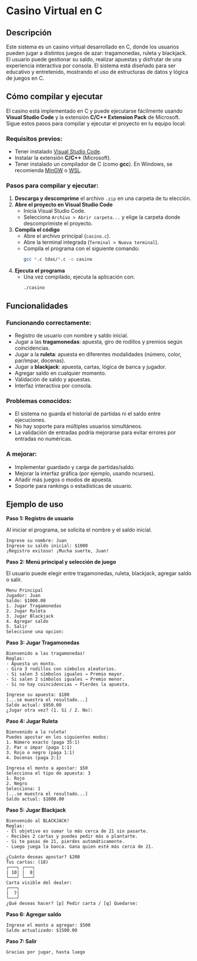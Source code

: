 # Casino Virtual en C

## Descripción

Este sistema es un casino virtual desarrollado en C, donde los usuarios pueden jugar a distintos juegos de azar: tragamonedas, ruleta y blackjack. El usuario puede gestionar su saldo, realizar apuestas y disfrutar de una experiencia interactiva por consola. El sistema está diseñado para ser educativo y entretenido, mostrando el uso de estructuras de datos y lógica de juegos en C.

## Cómo compilar y ejecutar

El casino está implementado en C y puede ejecutarse fácilmente usando **Visual Studio Code** y la extensión **C/C++ Extension Pack** de Microsoft. Sigue estos pasos para compilar y ejecutar el proyecto en tu equipo local:

### Requisitos previos:

- Tener instalado [Visual Studio Code](https://code.visualstudio.com/).
- Instalar la extensión **C/C++** (Microsoft).
- Tener instalado un compilador de C (como **gcc**). En Windows, se recomienda [MinGW](https://www.mingw-w64.org/) o [WSL](https://learn.microsoft.com/en-us/windows/wsl/).

### Pasos para compilar y ejecutar:

1. **Descarga y descomprime** el archivo `.zip` en una carpeta de tu elección.
2. **Abre el proyecto en Visual Studio Code**
    - Inicia Visual Studio Code.
    - Selecciona `Archivo > Abrir carpeta...` y elige la carpeta donde descomprimiste el proyecto.
3. **Compila el código**
    - Abre el archivo principal (`casino.c`).
    - Abre la terminal integrada (`Terminal > Nueva terminal`).
    - Compila el programa con el siguiente comando:
        ```bash
        gcc *.c tdas/*.c -o casino
        ```
4. **Ejecuta el programa**
    - Una vez compilado, ejecuta la aplicación con:
        ```
        ./casino
        ```

## Funcionalidades

### Funcionando correctamente:

- Registro de usuario con nombre y saldo inicial.
- Jugar a las **tragamonedas**: apuesta, giro de rodillos y premios según coincidencias.
- Jugar a la **ruleta**: apuesta en diferentes modalidades (número, color, par/impar, docenas).
- Jugar a **blackjack**: apuesta, cartas, lógica de banca y jugador.
- Agregar saldo en cualquier momento.
- Validación de saldo y apuestas.
- Interfaz interactiva por consola.

### Problemas conocidos:

- El sistema no guarda el historial de partidas ni el saldo entre ejecuciones.
- No hay soporte para múltiples usuarios simultáneos.
- La validación de entradas podría mejorarse para evitar errores por entradas no numéricas.

### A mejorar:

- Implementar guardado y carga de partidas/saldo.
- Mejorar la interfaz gráfica (por ejemplo, usando ncurses).
- Añadir más juegos o modos de apuesta.
- Soporte para rankings o estadísticas de usuario.

## Ejemplo de uso

**Paso 1: Registro de usuario**

Al iniciar el programa, se solicita el nombre y el saldo inicial.

```
Ingrese su nombre: Juan
Ingrese su saldo inicial: $1000
¡Registro exitoso! ¡Mucha suerte, Juan!
```

**Paso 2: Menú principal y selección de juego**

El usuario puede elegir entre tragamonedas, ruleta, blackjack, agregar saldo o salir.

```
Menu Principal
Jugador: Juan
Saldo: $1000.00
1. Jugar Tragamonedas
2. Jugar Ruleta
3. Jugar Blackjack
4. Agregar saldo
5. Salir
Seleccione una opcion:
```

**Paso 3: Jugar Tragamonedas**

```
Bienvenido a las tragamonedas!
Reglas:
- Apuesta un monto.
- Gira 3 rodillos con símbolos aleatorios.
- Si salen 3 símbolos iguales → Premio mayor.
- Si salen 2 símbolos iguales → Premio menor.
- Si no hay coincidencias → Pierdes la apuesta.

Ingrese su apuesta: $100
[...se muestra el resultado...]
Saldo actual: $950.00
¿Jugar otra vez? (1. Sí / 2. No):
```

**Paso 4: Jugar Ruleta**

```
Bienvenido a la ruleta!
Puedes apostar en los siguientes modos:
1. Número exacto (paga 35:1)
2. Par o impar (paga 1:1)
3. Rojo o negro (paga 1:1)
4. Docenas (paga 2:1)

Ingresa el monto a apostar: $50
Selecciona el tipo de apuesta: 3
1. Rojo
2. Negro
Selecciona: 1
[...se muestra el resultado...]
Saldo actual: $1000.00
```

**Paso 5: Jugar Blackjack**

```
Bienvenido al BLACKJACK!
Reglas:
- El objetivo es sumar lo más cerca de 21 sin pasarte.
- Recibes 2 cartas y puedes pedir más o plantarte.
- Si te pasas de 21, pierdes automáticamente.
- Luego juega la banca. Gana quien esté más cerca de 21.

¿Cuánto deseas apostar? $200
Tus cartas: (18)
┌───┐ ┌───┐
| 10| |  8|
└───┘ └───┘
Carta visible del dealer:
┌───┐
|  7|
└───┘
¿Qué deseas hacer? [p] Pedir carta / [q] Quedarse:
```

**Paso 6: Agregar saldo**

```
Ingrese el monto a agregar: $500
Saldo actualizado: $1500.00
```

**Paso 7: Salir**

```
Gracias por jugar, hasta luego
```


